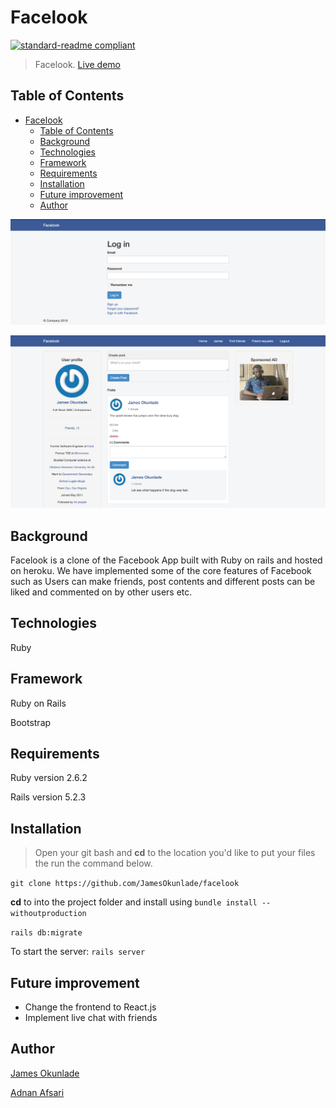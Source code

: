 # Facelook

[![standard-readme compliant](https://img.shields.io/badge/standard--readme-OK-green.svg?style=flat-square)](https://github.com/RichardLitt/standard-readme)

> Facelook. [Live demo]()

## Table of Contents
- [Facelook](#Facelook)
  - [Table of Contents](#table-of-contents)
  - [Background](#background)
  - [Technologies](#technologies)
  - [Framework](#framework)
  - [Requirements](#requirements)
  - [Installation](#installationl)
  - [Future improvement](#future-improvement)
  - [Author](#author)

![facelook login](login.png "Facelook login")


![facelook home](home.png "Facelook home")

## Background
Facelook is a clone of the Facebook App built with Ruby on rails and hosted on heroku. We have implemented some of the core features of Facebook such as Users can make friends, post contents and different posts can be liked and commented on by other users etc.


## Technologies
Ruby

## Framework
Ruby on Rails

Bootstrap

## Requirements
Ruby version 2.6.2

Rails version 5.2.3

## Installation
> Open your git bash and **cd** to the location you'd like to put your files the run the command below.

`git clone https://github.com/JamesOkunlade/facelook`

**cd** to into the project folder and install using `bundle install --withoutproduction`

`rails db:migrate`

To start the server: `rails server`

## Future improvement

- Change the frontend to React.js
- Implement live chat with friends


## Author

[James Okunlade](https://github.com/JamesOkunlade)

[Adnan Afsari](https://github.com/AdnanAfsari)
